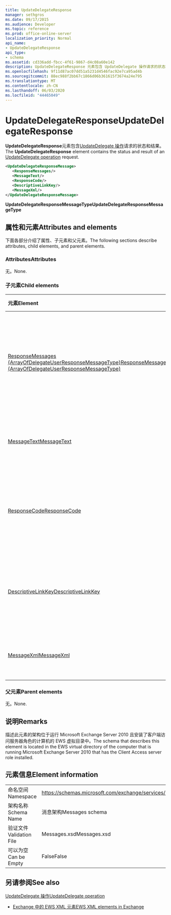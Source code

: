 ```yaml
---
title: UpdateDelegateResponse
manager: sethgros
ms.date: 09/17/2015
ms.audience: Developer
ms.topic: reference
ms.prod: office-online-server
localization_priority: Normal
api_name:
- UpdateDelegateResponse
api_type:
- schema
ms.assetid: cd336add-fbcc-4f61-9867-d4c08a60e142
description: UpdateDelegateResponse 元素包含 UpdateDelegate 操作请求的状态和结果。
ms.openlocfilehash: 9f11d87ac07dd51a5231d4546fac92e7ca95ad4b
ms.sourcegitcommit: 88ec988f2bb67c1866d06b361615f3674a24e795
ms.translationtype: MT
ms.contentlocale: zh-CN
ms.lasthandoff: 06/03/2020
ms.locfileid: "44465049"
---
```

# <a name="updatedelegateresponse"></a><span data-ttu-id="61c59-103">UpdateDelegateResponse</span><span class="sxs-lookup"><span data-stu-id="61c59-103">UpdateDelegateResponse</span></span>

<span data-ttu-id="61c59-104">**UpdateDelegateResponse**元素包含[UpdateDelegate 操作](updatedelegate-operation.md)请求的状态和结果。</span><span class="sxs-lookup"><span data-stu-id="61c59-104">The **UpdateDelegateResponse** element contains the status and result of an [UpdateDelegate operation](updatedelegate-operation.md) request.</span></span> 
  
```xml
<UpdateDelegateResponseMessage>
   <ResponseMessages/>
   <MessageText/>
   <ResponseCode/>
   <DescriptiveLinkKey/>
   <MessageXml/>
</UpdateDelegateResponseMessage>
```

 <span data-ttu-id="61c59-105">**UpdateDelegateResponseMessageType**</span><span class="sxs-lookup"><span data-stu-id="61c59-105">**UpdateDelegateResponseMessageType**</span></span>
## <a name="attributes-and-elements"></a><span data-ttu-id="61c59-106">属性和元素</span><span class="sxs-lookup"><span data-stu-id="61c59-106">Attributes and elements</span></span>

<span data-ttu-id="61c59-107">下面各部分介绍了属性、子元素和父元素。</span><span class="sxs-lookup"><span data-stu-id="61c59-107">The following sections describe attributes, child elements, and parent elements.</span></span>
  
### <a name="attributes"></a><span data-ttu-id="61c59-108">Attributes</span><span class="sxs-lookup"><span data-stu-id="61c59-108">Attributes</span></span>

<span data-ttu-id="61c59-109">无。</span><span class="sxs-lookup"><span data-stu-id="61c59-109">None.</span></span>
  
### <a name="child-elements"></a><span data-ttu-id="61c59-110">子元素</span><span class="sxs-lookup"><span data-stu-id="61c59-110">Child elements</span></span>

|<span data-ttu-id="61c59-111">**元素**</span><span class="sxs-lookup"><span data-stu-id="61c59-111">**Element**</span></span>|<span data-ttu-id="61c59-112">**说明**</span><span class="sxs-lookup"><span data-stu-id="61c59-112">**Description**</span></span>|
|:-----|:-----|
|[<span data-ttu-id="61c59-113">ResponseMessages (ArrayOfDelegateUserResponseMessageType)</span><span class="sxs-lookup"><span data-stu-id="61c59-113">ResponseMessages (ArrayOfDelegateUserResponseMessageType)</span></span>](responsemessages-arrayofdelegateuserresponsemessagetype.md) <br/> |<span data-ttu-id="61c59-114">包含 Exchange Web 服务委派管理请求的响应消息。</span><span class="sxs-lookup"><span data-stu-id="61c59-114">Contains the response messages for an Exchange Web Services delegate management request.</span></span>  <br/> |
|[<span data-ttu-id="61c59-115">MessageText</span><span class="sxs-lookup"><span data-stu-id="61c59-115">MessageText</span></span>](messagetext.md) <br/> |<span data-ttu-id="61c59-116">提供响应状态的文本说明。</span><span class="sxs-lookup"><span data-stu-id="61c59-116">Provides a text description of the status of the response.</span></span>  <br/> |
|[<span data-ttu-id="61c59-117">ResponseCode</span><span class="sxs-lookup"><span data-stu-id="61c59-117">ResponseCode</span></span>](responsecode.md) <br/> |<span data-ttu-id="61c59-118">提供用于标识请求遇到的特定错误的错误代码。</span><span class="sxs-lookup"><span data-stu-id="61c59-118">Provides an error code that identifies the specific error that the request encountered.</span></span>  <br/> |
|[<span data-ttu-id="61c59-119">DescriptiveLinkKey</span><span class="sxs-lookup"><span data-stu-id="61c59-119">DescriptiveLinkKey</span></span>](descriptivelinkkey.md) <br/> |<span data-ttu-id="61c59-120">当前未使用，并保留以供将来使用。</span><span class="sxs-lookup"><span data-stu-id="61c59-120">Currently unused and is reserved for future use.</span></span> <span data-ttu-id="61c59-121">它包含值0。</span><span class="sxs-lookup"><span data-stu-id="61c59-121">It contains a value of 0.</span></span>  <br/> |
|[<span data-ttu-id="61c59-122">MessageXml</span><span class="sxs-lookup"><span data-stu-id="61c59-122">MessageXml</span></span>](messagexml.md) <br/> |<span data-ttu-id="61c59-123">提供其他错误响应信息。</span><span class="sxs-lookup"><span data-stu-id="61c59-123">Provides additional error response information.</span></span>  <br/> |
   
### <a name="parent-elements"></a><span data-ttu-id="61c59-124">父元素</span><span class="sxs-lookup"><span data-stu-id="61c59-124">Parent elements</span></span>

<span data-ttu-id="61c59-125">无。</span><span class="sxs-lookup"><span data-stu-id="61c59-125">None.</span></span>
  
## <a name="remarks"></a><span data-ttu-id="61c59-126">说明</span><span class="sxs-lookup"><span data-stu-id="61c59-126">Remarks</span></span>

<span data-ttu-id="61c59-127">描述此元素的架构位于运行 Microsoft Exchange Server 2010 且安装了客户端访问服务器角色的计算机的 EWS 虚拟目录中。</span><span class="sxs-lookup"><span data-stu-id="61c59-127">The schema that describes this element is located in the EWS virtual directory of the computer that is running Microsoft Exchange Server 2010 that has the Client Access server role installed.</span></span>
  
## <a name="element-information"></a><span data-ttu-id="61c59-128">元素信息</span><span class="sxs-lookup"><span data-stu-id="61c59-128">Element information</span></span>

|||
|:-----|:-----|
|<span data-ttu-id="61c59-129">命名空间</span><span class="sxs-lookup"><span data-stu-id="61c59-129">Namespace</span></span>  <br/> |https://schemas.microsoft.com/exchange/services/2006/messages  <br/> |
|<span data-ttu-id="61c59-130">架构名称</span><span class="sxs-lookup"><span data-stu-id="61c59-130">Schema Name</span></span>  <br/> |<span data-ttu-id="61c59-131">消息架构</span><span class="sxs-lookup"><span data-stu-id="61c59-131">Messages schema</span></span>  <br/> |
|<span data-ttu-id="61c59-132">验证文件</span><span class="sxs-lookup"><span data-stu-id="61c59-132">Validation File</span></span>  <br/> |<span data-ttu-id="61c59-133">Messages.xsd</span><span class="sxs-lookup"><span data-stu-id="61c59-133">Messages.xsd</span></span>  <br/> |
|<span data-ttu-id="61c59-134">可以为空</span><span class="sxs-lookup"><span data-stu-id="61c59-134">Can be Empty</span></span>  <br/> |<span data-ttu-id="61c59-135">False</span><span class="sxs-lookup"><span data-stu-id="61c59-135">False</span></span>  <br/> |
   
## <a name="see-also"></a><span data-ttu-id="61c59-136">另请参阅</span><span class="sxs-lookup"><span data-stu-id="61c59-136">See also</span></span>



[<span data-ttu-id="61c59-137">UpdateDelegate 操作</span><span class="sxs-lookup"><span data-stu-id="61c59-137">UpdateDelegate operation</span></span>](updatedelegate-operation.md)


- [<span data-ttu-id="61c59-138">Exchange 中的 EWS XML 元素</span><span class="sxs-lookup"><span data-stu-id="61c59-138">EWS XML elements in Exchange</span></span>](ews-xml-elements-in-exchange.md)

